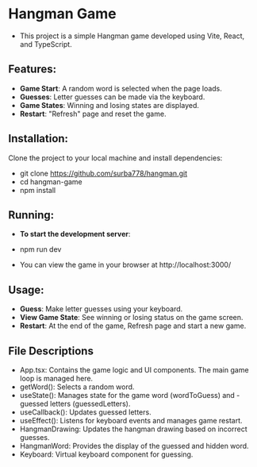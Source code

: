 # Hangman Game
 
- This project is a simple Hangman game developed using Vite, React, and TypeScript.
 
## Features:
 
- **Game Start**: A random word is selected when the page loads.
- **Guesses**: Letter guesses can be made via the keyboard.
- **Game States**: Winning and losing states are displayed.
- **Restart**: "Refresh" page and reset the game.

## Installation:
 
Clone the project to your local machine and install dependencies:
 
-  git clone https://github.com/surba778/hangman.git
- cd hangman-game
- npm install
 
## Running:
 
- **To start the development server**:
 
- npm run dev
 
- You can view the game in your browser at http://localhost:3000/
 
## Usage:
 
- **Guess**: Make letter guesses using your keyboard.
- **View Game State**: See winning or losing status on the game screen.
- **Restart**: At the end of the game, Refresh page and start a new game.
 
 
## File Descriptions
 
- App.tsx: Contains the game logic and UI components. The main game loop is managed here.
- getWord(): Selects a random word.
- useState(): Manages state for the game word (wordToGuess) and - guessed letters (guessedLetters).
- useCallback(): Updates guessed letters.
- useEffect(): Listens for keyboard events and manages game restart.
- HangmanDrawing: Updates the hangman drawing based on incorrect guesses.
- HangmanWord: Provides the display of the guessed and hidden word.
- Keyboard: Virtual keyboard component for guessing.